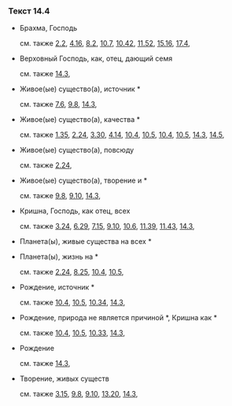 ### Текст 14.4
	
- Брахма, Господь

	см. также  [2.2](../02/0202.md),  [4.16](../04/0416.md),  [8.2](../08/0802.md),  [10.7](../10/1007.md),  [10.42](../10/1042.md),  [11.52](../11/1152.md),  [15.16](../15/1516.md),  [17.4](../17/1704.md), 
	
- Верховный Господь, как, отец, дающий семя

	см. также  [14.3](../14/1403.md), 
	
- Живое(ые) существо(а), источник \*

	см. также  [7.6](../07/0706.md),  [9.8](../09/0908.md),  [14.3](../14/1403.md), 
	
- Живое(ые) существо(а), качества \*

	см. также  [1.35](../01/0135.md),  [2.24](../02/0224.md),  [3.30](../03/0330.md),  [4.14](../04/0414.md),  [10.4](../10/1004.md),  [10.5](../10/1005.md),  [10.4](../10/1004.md),  [10.5](../10/1005.md),  [14.3](../14/1403.md),  [14.5](../14/1405.md), 
	
- Живое(ые) существо(а), повсюду

	см. также  [2.24](../02/0224.md), 
	
- Живое(ые) существо(а), творение и \*

	см. также  [9.8](../09/0908.md),  [9.10](../09/0910.md),  [14.3](../14/1403.md), 
	
- Кришна, Господь, как отец, всех

	см. также  [3.24](../03/0324.md),  [6.29](../06/0629.md),  [7.15](../07/0715.md),  [9.10](../09/0910.md),  [10.6](../10/1006.md),  [11.39](../11/1139.md),  [11.43](../11/1143.md),  [14.3](../14/1403.md), 
	
- Планета(ы), живые существа на всех \*

	
- Планета(ы), жизнь на \*

	см. также  [2.24](../02/0224.md),  [8.25](../08/0825.md),  [10.4](../10/1004.md),  [10.5](../10/1005.md), 
	
- Рождение, источник \*

	см. также  [10.4](../10/1004.md),  [10.5](../10/1005.md),  [10.34](../10/1034.md),  [14.3](../14/1403.md), 
	
- Рождение, природа не является причиной \*, Кришна как \*

	см. также  [10.4](../10/1004.md),  [10.5](../10/1005.md),  [10.33](../10/1033.md),  [14.3](../14/1403.md), 
	
- Рождение

	см. также  [14.3](../14/1403.md), 
	
- Творение, живых существ

	см. также  [3.15](../03/0315.md),  [9.8](../09/0908.md),  [9.10](../09/0910.md),  [13.20](../13/1320.md),  [14.3](../14/1403.md), 
